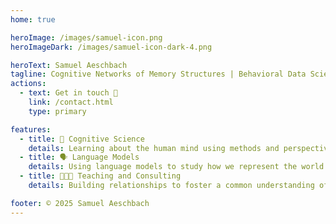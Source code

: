```yaml
---
home: true

heroImage: /images/samuel-icon.png
heroImageDark: /images/samuel-icon-dark-4.png

heroText: Samuel Aeschbach
tagline: Cognitive Networks of Memory Structures | Behavioral Data Science | Psychology PhD
actions:
  - text: Get in touch 🚀
    link: /contact.html
    type: primary

features:
  - title: 🧠 Cognitive Science
    details: Learning about the human mind using methods and perspectives of cognitive science. 
  - title: 🗣 Language Models
    details: Using language models to study how we represent the world in memory.
  - title: 👨🏾‍🏫 Teaching and Consulting
    details: Building relationships to foster a common understanding of goals and tools.

footer: © 2025 Samuel Aeschbach 
---
```



